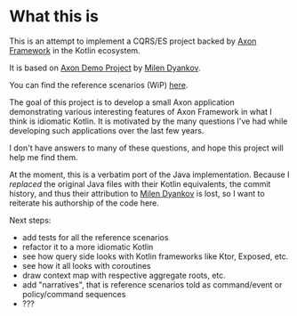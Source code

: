 # What this is

This is an attempt to implement a CQRS/ES project backed by [Axon Framework](https://www.axoniq.io) in the Kotlin ecosystem. 

It is based on [Axon Demo Project](https://github.com/azzazzel/scsc) by [Milen Dyankov](https://github.com/azzazzel).

You can find the reference scenarios (WiP) [here](docs/ReferenceScenarios.md).

The goal of this project is to develop a small Axon application demonstrating various interesting features of Axon Framework
in what I think is idiomatic Kotlin. It is motivated by the many questions I've had while developing such applications 
over the last few years.

I don't have answers to many of these questions, and hope this project will help me find them. 

At the moment, this is a verbatim port of the Java implementation. 
Because I _replaced_ the original Java files with their Kotlin equivalents, the commit history,
and thus their attribution to [Milen Dyankov](https://github.com/azzazzel) is lost, so I want to 
reiterate his authorship of the code here.

Next steps:
- add tests for all the reference scenarios
- refactor it to a more idiomatic Kotlin
- see how query side looks with Kotlin frameworks like Ktor, Exposed, etc. 
- see how it all looks with coroutines
- draw context map with respective aggregate roots, etc. 
- add "narratives", that is reference scenarios told as command/event or policy/command sequences 
- ???
